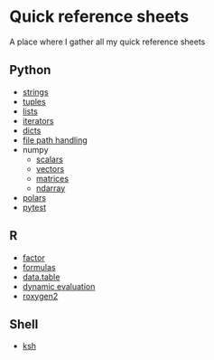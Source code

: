 # Quick reference sheets
A place where I gather all my quick reference sheets

## Python
* [strings](python/str.md)
* [tuples](python/tuple.md)
* [lists](python/list.md)
* [iterators](python/iter.md)
* [dicts](python/dict.md)
* [file path handling](python/path.md)
* numpy
  * [scalars](python/numpy/scalar.md)
  * [vectors](python/numpy/vector.md)
  * [matrices](python/numpy/matrix.md)
  * [ndarray](python/numpy/ndarray.md)
* [polars](python/polars.md)
* [pytest](python/pytest.py)

## R
* [factor](R/factor.md)
* [formulas](R/formula.md)
* [data.table](R/data.table.md)
* [dynamic evaluation](R/eval.md)
* [roxygen2](R/roxygen.md)

## Shell
* [ksh](shell/ksh.md)
